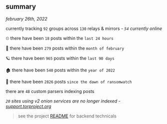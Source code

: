 
## summary
_february 26th, 2022_

currently tracking `92` groups across `130` relays & mirrors - _`54` currently online_

⏲ there have been `18` posts within the `last 24 hours`

🦈 there have been `279` posts within the `month of february`

🪐 there have been `965` posts within the `last 90 days`

🏚 there have been `540` posts within the `year of 2022`

🦕 there have been `2826` posts `since the dawn of ransomwatch`

there are `48` custom parsers indexing posts

_`20` sites using v2 onion services are no longer indexed - [support.torproject.org](https://support.torproject.org/onionservices/v2-deprecation/)_

> see the project [README](https://github.com/thetanz/ransomwatch#ransomwatch--) for backend technicals
